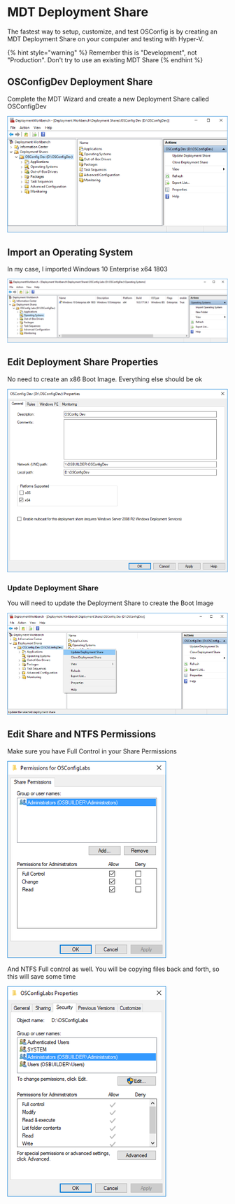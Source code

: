 # MDT Deployment Share

The fastest way to setup, customize, and test OSConfig is by creating an MDT Deployment Share on your computer and testing with Hyper-V.

{% hint style="warning" %}
Remember this is "Development", not "Production".  Don't try to use an existing MDT Share
{% endhint %}

## OSConfigDev Deployment Share

Complete the MDT Wizard and create a new Deployment Share called OSConfigDev

![](../../.gitbook/assets/2018-08-07_19-28-32.png)

## Import an Operating System

In my case, I imported Windows 10 Enterprise x64 1803

![](../../.gitbook/assets/2018-08-07_19-32-57.png)

## Edit Deployment Share Properties

No need to create an x86 Boot Image.  Everything else should be ok

![](../../.gitbook/assets/2018-08-07_19-35-06.png)

### Update Deployment Share

You will need to update the Deployment Share to create the Boot Image

![](../../.gitbook/assets/2018-08-07_19-37-03.png)

## Edit Share and NTFS Permissions

Make sure you have Full Control in your Share Permissions

![](../../.gitbook/assets/2018-08-07_0-22-54.png)

And NTFS Full control as well. You will be copying files back and forth, so this will save some time

![](../../.gitbook/assets/2018-08-07_0-24-49.png)
